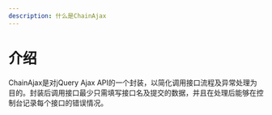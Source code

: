 ```yaml
---
description: 什么是ChainAjax
---
```


# 介绍

ChainAjax是对jQuery Ajax API的一个封装，以简化调用接口流程及异常处理为目的。封装后调用接口最少只需填写接口名及提交的数据，并且在处理后能够在控制台记录每个接口的错误情况。

